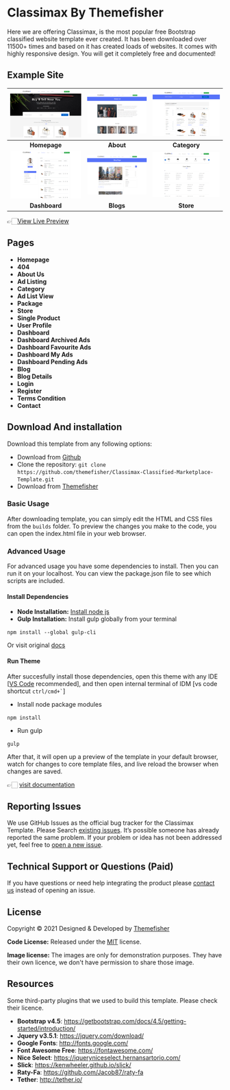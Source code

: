 # Classimax By Themefisher
Here we are offering Classimax, is the most popular free Bootstrap classified website template ever created. It has been downloaded over 11500+ times and based on it has created loads of websites. It comes with highly responsive design. You will get it completely free and documented!


<!-- demo -->
## Example Site
| [![](screenshots/homepage.png)](https://demo.themefisher.com/classimax/) | [![](screenshots/about.png)](https://demo.themefisher.com/classimax/about.html) | [![](screenshots/listing.png)](https://demo.themefisher.com/classimax/category.html) |
|:---:|:---:|:---:|
| **Homepage**  | **About**  | **Category**  |
| [![](screenshots/dashboard.png)](https://demo.themefisher.com/classimax/dashboard.html) | [![](screenshots/blog.png)](https://demo.themefisher.com/classimax/blog.html) | [![](screenshots/store.png)](https://demo.themefisher.com/classimax/store.html) |
| **Dashboard** | **Blogs** | **Store** |

👉🏻[View Live Preview](https://demo.themefisher.com/classimax/)

<!-- pages -->
## Pages
* **Homepage**
* **404**
* **About Us**
* **Ad Listing**
* **Category**
* **Ad List View**
* **Package**
* **Store**
* **Single Product**
* **User Profile**
* **Dashboard**
* **Dashboard Archived Ads**
* **Dashboard Favourite Ads**
* **Dashboard My Ads**
* **Dashboard Pending Ads**
* **Blog**
* **Blog Details**
* **Login**
* **Register**
* **Terms Condition**
* **Contact**


<!-- download -->
## Download And installation
Download this template from any following options:

* Download from [Github](https://github.com/themefisher/Classimax-Classified-Marketplace-Template/archive/master.zip)
* Clone the repository: `git clone https://github.com/themefisher/Classimax-Classified-Marketplace-Template.git`
* Download from [Themefisher](https://themefisher.com/products/classimax-bootstrap-classified-responsive-theme/)


<!-- installation -->
### Basic Usage
After downloading template, you can simply edit the HTML and CSS files from the `builds` folder. To preview the changes you make to the code, you can open the index.html file in your web browser.

### Advanced Usage
For advanced usage you have some dependencies to install. Then you can run it on your localhost. You can view the package.json file to see which scripts are included.

#### Install Dependencies
* **Node Installation:** [Install node js](https://nodejs.org/en/download/)
* **Gulp Installation:** Install gulp globally from your terminal 
```
npm install --global gulp-cli
```
Or visit original [docs](https://gulpjs.com/docs/en/getting-started/quick-start)

#### Run Theme
After succesfully install those dependencies, open this theme with any IDE [[VS Code](https://code.visualstudio.com/) recommended], and then open internal terminal of IDM [vs code shortcut <code>ctrl/cmd+\`</code>]

* Install node package modules
```
npm install
```
* Run gulp
```
gulp
```
After that, it will open up a preview of the template in your default browser, watch for changes to core template files, and live reload the browser when changes are saved.

👉🏻 [visit documentation](https://docs.themefisher.com/classimax/)


<!-- reporting issue -->
## Reporting Issues
We use GitHub Issues as the official bug tracker for the Classimax Template. Please Search [existing issues](https://github.com/themefisher/Classimax-Classified-Marketplace-Template/issues). It’s possible someone has already reported the same problem.
If your problem or idea has not been addressed yet, feel free to [open a new issue](https://github.com/themefisher/Classimax-Classified-Marketplace-Template/issues).

<!-- support -->
## Technical Support or Questions (Paid)
If you have questions or need help integrating the product please [contact us](mailto:mehedi@themefisher.com) instead of opening an issue.

<!-- licence -->
## License
Copyright &copy; 2021 Designed & Developed by [Themefisher](https://themefisher.com)

**Code License:** Released under the [MIT](https://github.com/themefisher/Classimax-Classified-Marketplace-Template/blob/master/LICENSE) license.

**Image license:** The images are only for demonstration purposes. They have their own licence, we don't have permission to share those image.

<!-- resources -->
## Resources
Some third-party plugins that we used to build this template. Please check their licence.
* **Bootstrap v4.5**: https://getbootstrap.com/docs/4.5/getting-started/introduction/
* **Jquery v3.5.1**: https://jquery.com/download/
* **Google Fonts**: http://fonts.google.com/
* **Font Awesome Free**: https://fontawesome.com/
* **Nice Select**: https://jqueryniceselect.hernansartorio.com/
* **Slick**: https://kenwheeler.github.io/slick/
* **Raty-Fa**: https://github.com/Jacob87/raty-fa
* **Tether**: http://tether.io/